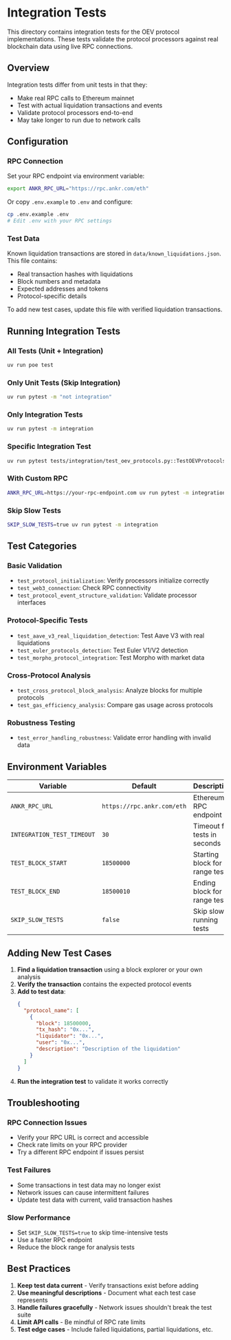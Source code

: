 # Integration Tests

This directory contains integration tests for the OEV protocol implementations. These tests validate the protocol processors against real blockchain data using live RPC connections.

## Overview

Integration tests differ from unit tests in that they:
- Make real RPC calls to Ethereum mainnet
- Test with actual liquidation transactions and events
- Validate protocol processors end-to-end
- May take longer to run due to network calls

## Configuration

### RPC Connection

Set your RPC endpoint via environment variable:

```bash
export ANKR_RPC_URL="https://rpc.ankr.com/eth"
```

Or copy `.env.example` to `.env` and configure:

```bash
cp .env.example .env
# Edit .env with your RPC settings
```

### Test Data

Known liquidation transactions are stored in `data/known_liquidations.json`. This file contains:
- Real transaction hashes with liquidations
- Block numbers and metadata
- Expected addresses and tokens
- Protocol-specific details

To add new test cases, update this file with verified liquidation transactions.

## Running Integration Tests

### All Tests (Unit + Integration)
```bash
uv run poe test
```

### Only Unit Tests (Skip Integration)
```bash
uv run pytest -m "not integration"
```

### Only Integration Tests
```bash
uv run pytest -m integration
```

### Specific Integration Test
```bash
uv run pytest tests/integration/test_oev_protocols.py::TestOEVProtocolsIntegration::test_aave_v3_real_liquidation_detection -v
```

### With Custom RPC
```bash
ANKR_RPC_URL=https://your-rpc-endpoint.com uv run pytest -m integration
```

### Skip Slow Tests
```bash
SKIP_SLOW_TESTS=true uv run pytest -m integration
```

## Test Categories

### Basic Validation
- `test_protocol_initialization`: Verify processors initialize correctly
- `test_web3_connection`: Check RPC connectivity
- `test_protocol_event_structure_validation`: Validate processor interfaces

### Protocol-Specific Tests
- `test_aave_v3_real_liquidation_detection`: Test Aave V3 with real liquidations
- `test_euler_protocols_detection`: Test Euler V1/V2 detection
- `test_morpho_protocol_integration`: Test Morpho with market data

### Cross-Protocol Analysis
- `test_cross_protocol_block_analysis`: Analyze blocks for multiple protocols
- `test_gas_efficiency_analysis`: Compare gas usage across protocols

### Robustness Testing
- `test_error_handling_robustness`: Validate error handling with invalid data

## Environment Variables

| Variable | Default | Description |
|----------|---------|-------------|
| `ANKR_RPC_URL` | `https://rpc.ankr.com/eth` | Ethereum RPC endpoint |
| `INTEGRATION_TEST_TIMEOUT` | `30` | Timeout for tests in seconds |
| `TEST_BLOCK_START` | `18500000` | Starting block for range tests |
| `TEST_BLOCK_END` | `18500010` | Ending block for range tests |
| `SKIP_SLOW_TESTS` | `false` | Skip slow-running tests |

## Adding New Test Cases

1. **Find a liquidation transaction** using a block explorer or your own analysis
2. **Verify the transaction** contains the expected protocol events
3. **Add to test data**:
   ```json
   {
     "protocol_name": [
       {
         "block": 18500000,
         "tx_hash": "0x...",
         "liquidator": "0x...",
         "user": "0x...",
         "description": "Description of the liquidation"
       }
     ]
   }
   ```
4. **Run the integration test** to validate it works correctly

## Troubleshooting

### RPC Connection Issues
- Verify your RPC URL is correct and accessible
- Check rate limits on your RPC provider
- Try a different RPC endpoint if issues persist

### Test Failures
- Some transactions in test data may no longer exist
- Network issues can cause intermittent failures
- Update test data with current, valid transaction hashes

### Slow Performance
- Set `SKIP_SLOW_TESTS=true` to skip time-intensive tests
- Use a faster RPC endpoint
- Reduce the block range for analysis tests

## Best Practices

1. **Keep test data current** - Verify transactions exist before adding
2. **Use meaningful descriptions** - Document what each test case represents
3. **Handle failures gracefully** - Network issues shouldn't break the test suite
4. **Limit API calls** - Be mindful of RPC rate limits
5. **Test edge cases** - Include failed liquidations, partial liquidations, etc.